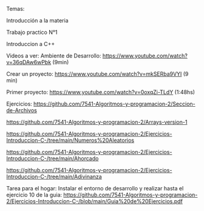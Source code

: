 Temas:

Introducción a la materia

Trabajo practico N°1

Introduccion a C++


Videos a ver:
Ambiente de Desarrollo: https://www.youtube.com/watch?v=36qDAw6wPbk (9min)

Crear un proyecto: https://www.youtube.com/watch?v=mkSERba9VYI (9 min) 

Primer proyecto: https://www.youtube.com/watch?v=0oxqZi-TLdY (1:48hs)


Ejercicios:
https://github.com/7541-Algoritmos-y-programacion-2/Seccion-de-Archivos

https://github.com/7541-Algoritmos-y-programacion-2/Arrays-version-1

https://github.com/7541-Algoritmos-y-programacion-2/Ejercicios-Introduccion-C-/tree/main/Numeros%20Aleatorios

https://github.com/7541-Algoritmos-y-programacion-2/Ejercicios-Introduccion-C-/tree/main/Ahorcado

https://github.com/7541-Algoritmos-y-programacion-2/Ejercicios-Introduccion-C-/tree/main/Adivinanza


Tarea para el hogar:
Instalar el entorno de desarrollo y realizar hasta el ejercicio 10 de la guia:
https://github.com/7541-Algoritmos-y-programacion-2/Ejercicios-Introduccion-C-/blob/main/Guia%20de%20Ejercicios.pdf

